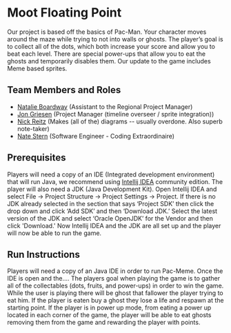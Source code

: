 # Moot Floating Point

Our project is based off the basics of Pac-Man. Your character moves around the maze while trying to not into walls or ghosts. The player’s goal is to collect all of the dots, which both increase your score and allow you to beat each level. There are special power-ups that allow you to eat the ghosts and temporarily disables them. Our update to the game includes Meme based sprites.

## Team Members and Roles

* [Natalie Boardway](https://github.com/ngboardway/CIS641-HW2-Boardway) (Assistant to the Regional Project Manager)
* [Jon Griesen](https://github.com/griesenj/CIS641-HW2-Griesen) (Project Manager (timeline overseer / sprite integration))
* [Nick Reitz](https://github.com/Reitzn/CIS641-HW2-Reitz) (Makes (all of the) diagrams -- usually overdone.  Also superb note-taker)
* [Nate Stern](https://github.com/nstern-gvsu/CIS641-HW2-Stern) (Software Engineer - Coding Extraordinaire)

## Prerequisites

Players will need a copy of an IDE (Integrated development environment) that will run Java, we recommend using [Intellij IDEA](https://www.jetbrains.com/idea/download/) community edition. The player will also need a JDK (Java Development Kit). Open Intellij IDEA and select File -> Project Structure -> Project Settings -> Project. If there is no JDK already selected in the section that says ‘Project SDK’ then click the drop down and click ‘Add SDK’ and then ‘Download JDK.’ Select the latest version of the JDK and select ‘Oracle OpenJDK’ for the Vendor and then click 'Download.' Now Intellij IDEA and the JDK are all set up and the player will now be able to run the game. 

## Run Instructions

Players will need a copy of an Java IDE in order to run Pac-Meme. Once the IDE is open and the....
The players goal when playing the game is to gather all of the collectables (dots, fruits, and power-ups) in order to win the game. While the user is playing there will be ghost that fallower the player trying to eat him. If the player is eaten buy a ghost they lose a life and respawn at the starting point. If the player is in power up mode, from eating a power up located in each corner of the game, the player will be able to eat ghosts removing them from the game and rewarding the player with points. 
